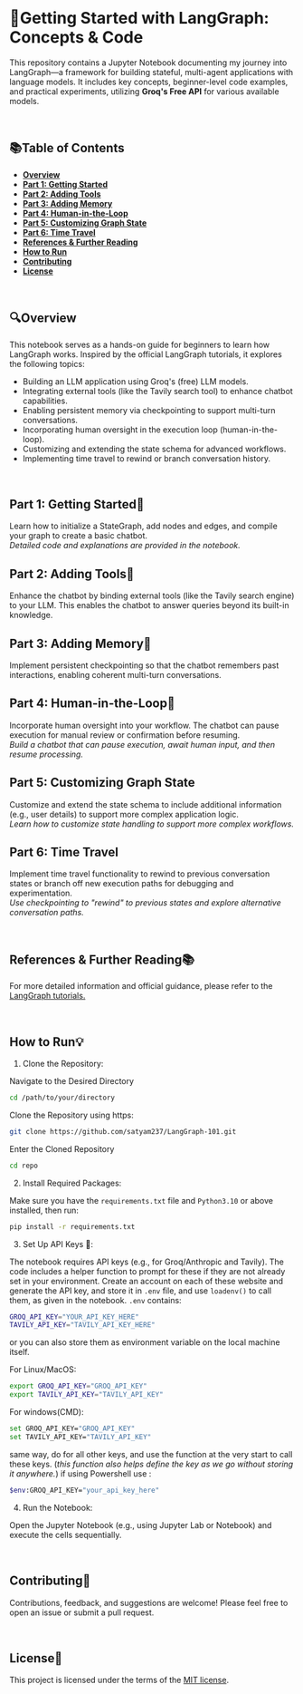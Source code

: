 <br>

# 🔹Getting Started with LangGraph: Concepts & Code

This repository contains a Jupyter Notebook documenting my journey into LangGraph—a framework for building stateful, multi-agent applications with language models. It includes key concepts, beginner-level code examples, and practical experiments, utilizing **Groq's Free API** for various available models.

<br>

## **📚Table of Contents**

- [**Overview**](#overview)
- [**Part 1: Getting Started**](#part-1-getting-started)
- [**Part 2: Adding Tools**](#part-2-adding-tools)
- [**Part 3: Adding Memory**](#part-3-adding-memory)
- [**Part 4: Human-in-the-Loop**](#part-4-human-in-the-loop)
- [**Part 5: Customizing Graph State**](#part-5-customizing-graph-state)
- [**Part 6: Time Travel**](#part-6-time-travel)
- [**References & Further Reading**](#references--further-reading)
- [**How to Run**](#how-to-run)
- [**Contributing**](#contributing)
- [**License**](#license)


<br>

## **🔍Overview**
This notebook serves as a hands-on guide for beginners to learn how LangGraph works. Inspired by the official LangGraph tutorials, it explores the following topics:

- Building an LLM application using Groq's (free) LLM models.
- Integrating external tools (like the Tavily search tool) to enhance chatbot capabilities.
- Enabling persistent memory via checkpointing to support multi-turn conversations.
- Incorporating human oversight in the execution loop (human-in-the-loop).
- Customizing and extending the state schema for advanced workflows.
- Implementing time travel to rewind or branch conversation history.
<br>

## **Part 1: Getting Started🚀**
Learn how to initialize a StateGraph, add nodes and edges, and compile your graph to create a basic chatbot.<br>
*Detailed code and explanations are provided in the notebook.*


## **Part 2: Adding Tools🔧**
Enhance the chatbot by binding external tools (like the Tavily search engine) to your LLM. This enables the chatbot to answer queries beyond its built-in knowledge.


## **Part 3: Adding Memory💾**
Implement persistent checkpointing so that the chatbot remembers past interactions, enabling coherent multi-turn conversations.


## **Part 4: Human-in-the-Loop👥**
Incorporate human oversight into your workflow. The chatbot can pause execution for manual review or confirmation before resuming.<br>
_Build a chatbot that can pause execution, await human input, and then resume processing._


## **Part 5: Customizing Graph State**
Customize and extend the state schema to include additional information (e.g., user details) to support more complex application logic.<br>
_Learn how to customize state handling to support more complex workflows._


## **Part 6: Time Travel**
Implement time travel functionality to rewind to previous conversation states or branch off new execution paths for debugging and experimentation. <br>
*Use checkpointing to "rewind" to previous states and explore alternative conversation paths.*

<br>

## **References & Further Reading📚**
For more detailed information and official guidance, please refer to the [LangGraph tutorials.](https://langchain-ai.github.io/langgraph/tutorials/introduction/)


<br>

## **How to Run💡**
1. Clone the Repository:

  Navigate to the Desired Directory
```bash
cd /path/to/your/directory
```

  Clone the Repository using https:
```bash
git clone https://github.com/satyam237/LangGraph-101.git
```

  Enter the Cloned Repository
```bash
cd repo
```

2. Install Required Packages:

  Make sure you have the `requirements.txt` file and `Python3.10` or above installed, then run:

```bash
pip install -r requirements.txt
```

3. Set Up API Keys 🔑:

  The notebook requires API keys (e.g., for Groq/Anthropic and Tavily). The code includes a helper function to prompt for these if they are not already set in your environment.
  Create an account on each of these website and generate the API key, and store it in `.env` file, and use `loadenv()` to call them, as given in the notebook.
  `.env` contains:
  
  ```bash
  GROQ_API_KEY="YOUR_API_KEY_HERE"
  TAVILY_API_KEY="TAVILY_API_KEY_HERE"
  ```
  
  or you can also store them as environment variable on the local machine itself.
  
  For Linux/MacOS:

  ```bash
  export GROQ_API_KEY="GROQ_API_KEY"
  export TAVILY_API_KEY="TAVILY_API_KEY"
  ```
  For windows(CMD):
  ```bash
  set GROQ_API_KEY="GROQ_API_KEY"
  set TAVILY_API_KEY="TAVILY_API_KEY"
  ```

  same way, do for all other keys, and use the function at the very start to call these keys. (*this function also helps define the key as we go without storing it anywhere.*)
  if using Powershell use :
  ```bash
  $env:GROQ_API_KEY="your_api_key_here"
  ```

4. Run the Notebook:

  Open the Jupyter Notebook (e.g., using Jupyter Lab or Notebook) and execute the cells sequentially.

<br>

## **Contributing🤝**
  Contributions, feedback, and suggestions are welcome! Please feel free to open an issue or submit a pull request.

<br>


## License📄

This project is licensed under the terms of the [MIT license](https://github.com/satyam237/LangGraph-Concepts-Notebook/tree/main?tab=MIT-1-ov-file).
